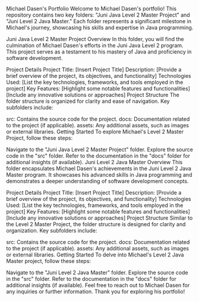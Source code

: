 Michael Dasen's Portfolio
Welcome to Michael Dasen's portfolio! This repository contains two key folders: "Juni Java Level 2 Master Project" and "Juni Level 2 Java Master." Each folder represents a significant milestone in Michael's journey, showcasing his skills and expertise in Java programming.

Juni Java Level 2 Master Project
Overview
In this folder, you will find the culmination of Michael Dasen's efforts in the Juni Java Level 2 program. This project serves as a testament to his mastery of Java and proficiency in software development.

Project Details
Project Title: [Insert Project Title]
Description: [Provide a brief overview of the project, its objectives, and functionality]
Technologies Used: [List the key technologies, frameworks, and tools employed in the project]
Key Features:
[Highlight some notable features and functionalities]
[Include any innovative solutions or approaches]
Project Structure
The folder structure is organized for clarity and ease of navigation. Key subfolders include:

src: Contains the source code for the project.
docs: Documentation related to the project (if applicable).
assets: Any additional assets, such as images or external libraries.
Getting Started
To explore Michael's Level 2 Master Project, follow these steps:

Navigate to the "Juni Java Level 2 Master Project" folder.
Explore the source code in the "src" folder.
Refer to the documentation in the "docs" folder for additional insights (if available).
Juni Level 2 Java Master
Overview
This folder encapsulates Michael Dasen's achievements in the Juni Level 2 Java Master program. It showcases his advanced skills in Java programming and demonstrates a deeper understanding of software development concepts.

Project Details
Project Title: [Insert Project Title]
Description: [Provide a brief overview of the project, its objectives, and functionality]
Technologies Used: [List the key technologies, frameworks, and tools employed in the project]
Key Features:
[Highlight some notable features and functionalities]
[Include any innovative solutions or approaches]
Project Structure
Similar to the Level 2 Master Project, the folder structure is designed for clarity and organization. Key subfolders include:

src: Contains the source code for the project.
docs: Documentation related to the project (if applicable).
assets: Any additional assets, such as images or external libraries.
Getting Started
To delve into Michael's Level 2 Java Master project, follow these steps:

Navigate to the "Juni Level 2 Java Master" folder.
Explore the source code in the "src" folder.
Refer to the documentation in the "docs" folder for additional insights (if available).
Feel free to reach out to Michael Dasen for any inquiries or further information. Thank you for exploring his portfolio!

